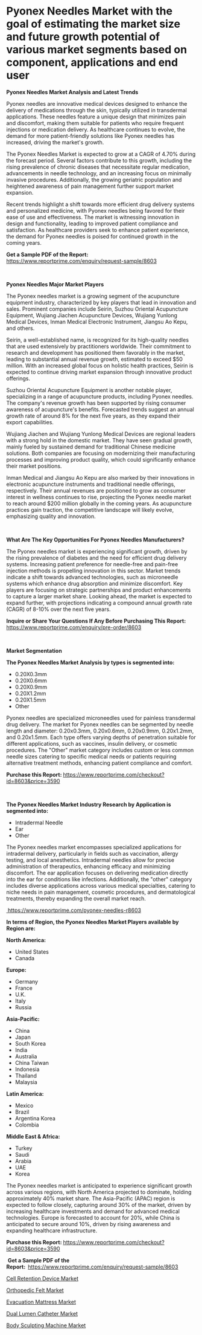 <p><h1>Pyonex Needles Market with the goal of estimating the market size and future growth potential of various market segments based on component, applications and end user</h1></p><p><strong>Pyonex Needles Market Analysis and Latest Trends</strong></p>
<p><p>Pyonex needles are innovative medical devices designed to enhance the delivery of medications through the skin, typically utilized in transdermal applications. These needles feature a unique design that minimizes pain and discomfort, making them suitable for patients who require frequent injections or medication delivery. As healthcare continues to evolve, the demand for more patient-friendly solutions like Pyonex needles has increased, driving the market's growth.</p><p>The Pyonex Needles Market is expected to grow at a CAGR of 4.70% during the forecast period. Several factors contribute to this growth, including the rising prevalence of chronic diseases that necessitate regular medication, advancements in needle technology, and an increasing focus on minimally invasive procedures. Additionally, the growing geriatric population and heightened awareness of pain management further support market expansion.</p><p>Recent trends highlight a shift towards more efficient drug delivery systems and personalized medicine, with Pyonex needles being favored for their ease of use and effectiveness. The market is witnessing innovation in design and functionality, leading to improved patient compliance and satisfaction. As healthcare providers seek to enhance patient experience, the demand for Pyonex needles is poised for continued growth in the coming years.</p></p>
<p><strong>Get a Sample PDF of the Report:&nbsp;</strong> <a href="https://www.reportprime.com/enquiry/request-sample/8603?utm_campaign=2207&utm_medium=2&utm_source=Github&utm_content=ia&utm_term=20032025&utm_id=pyonex-needles">https://www.reportprime.com/enquiry/request-sample/8603</a></p>
<p>&nbsp;</p>
<p><strong>Pyonex Needles Major Market Players</strong></p>
<p><p>The Pyonex needles market is a growing segment of the acupuncture equipment industry, characterized by key players that lead in innovation and sales. Prominent companies include Seirin, Suzhou Oriental Acupuncture Equipment, Wujiang Jiachen Acupuncture Devices, Wujiang Yunlong Medical Devices, Inman Medical Electronic Instrument, Jiangsu Ao Kepu, and others.</p><p>Seirin, a well-established name, is recognized for its high-quality needles that are used extensively by practitioners worldwide. Their commitment to research and development has positioned them favorably in the market, leading to substantial annual revenue growth, estimated to exceed $50 million. With an increased global focus on holistic health practices, Seirin is expected to continue driving market expansion through innovative product offerings.</p><p>Suzhou Oriental Acupuncture Equipment is another notable player, specializing in a range of acupuncture products, including Pyonex needles. The company's revenue growth has been supported by rising consumer awareness of acupuncture's benefits. Forecasted trends suggest an annual growth rate of around 8% for the next five years, as they expand their export capabilities.</p><p>Wujiang Jiachen and Wujiang Yunlong Medical Devices are regional leaders with a strong hold in the domestic market. They have seen gradual growth, mainly fueled by sustained demand for traditional Chinese medicine solutions. Both companies are focusing on modernizing their manufacturing processes and improving product quality, which could significantly enhance their market positions.</p><p>Inman Medical and Jiangsu Ao Kepu are also marked by their innovations in electronic acupuncture instruments and traditional needle offerings, respectively. Their annual revenues are positioned to grow as consumer interest in wellness continues to rise, projecting the Pyonex needle market to reach around $200 million globally in the coming years. As acupuncture practices gain traction, the competitive landscape will likely evolve, emphasizing quality and innovation.</p></p>
<p>&nbsp;</p>
<p><strong>What Are The Key Opportunities For Pyonex Needles Manufacturers?</strong></p>
<p><p>The Pyonex needles market is experiencing significant growth, driven by the rising prevalence of diabetes and the need for efficient drug delivery systems. Increasing patient preference for needle-free and pain-free injection methods is propelling innovation in this sector. Market trends indicate a shift towards advanced technologies, such as microneedle systems which enhance drug absorption and minimize discomfort. Key players are focusing on strategic partnerships and product enhancements to capture a larger market share. Looking ahead, the market is expected to expand further, with projections indicating a compound annual growth rate (CAGR) of 8-10% over the next five years.</p></p>
<p><strong>Inquire or Share Your Questions If Any Before Purchasing This Report:</strong> <a href="https://www.reportprime.com/enquiry/pre-order/8603?utm_campaign=2207&utm_medium=2&utm_source=Github&utm_content=ia&utm_term=20032025&utm_id=pyonex-needles">https://www.reportprime.com/enquiry/pre-order/8603</a></p>
<p>&nbsp;</p>
<p><strong>Market Segmentation</strong></p>
<p><strong>The Pyonex Needles Market Analysis by types is segmented into:</strong></p>
<p><ul><li>0.20X0.3mm</li><li>0.20X0.6mm</li><li>0.20X0.9mm</li><li>0.20X1.2mm</li><li>0.20X1.5mm</li><li>Other</li></ul></p>
<p><p>Pyonex needles are specialized microneedles used for painless transdermal drug delivery. The market for Pyonex needles can be segmented by needle length and diameter: 0.20x0.3mm, 0.20x0.6mm, 0.20x0.9mm, 0.20x1.2mm, and 0.20x1.5mm. Each type offers varying depths of penetration suitable for different applications, such as vaccines, insulin delivery, or cosmetic procedures. The "Other" market category includes custom or less common needle sizes catering to specific medical needs or patients requiring alternative treatment methods, enhancing patient compliance and comfort.</p></p>
<p><strong>Purchase this Report:&nbsp;</strong><a href="https://www.reportprime.com/checkout?id=8603&price=3590&utm_campaign=2207&utm_medium=2&utm_source=Github&utm_content=ia&utm_term=20032025&utm_id=pyonex-needles">https://www.reportprime.com/checkout?id=8603&price=3590</a></p>
<p>&nbsp;</p>
<p><strong>The Pyonex Needles Market Industry Research by Application is segmented into:</strong></p>
<p><ul><li>Intradermal Needle</li><li>Ear</li><li>Other</li></ul></p>
<p><p>The Pyonex needles market encompasses specialized applications for intradermal delivery, particularly in fields such as vaccination, allergy testing, and local anesthetics. Intradermal needles allow for precise administration of therapeutics, enhancing efficacy and minimizing discomfort. The ear application focuses on delivering medication directly into the ear for conditions like infections. Additionally, the "other" category includes diverse applications across various medical specialties, catering to niche needs in pain management, cosmetic procedures, and dermatological treatments, thereby expanding the overall market reach.</p></p>
<p><a href="https://www.reportprime.com/pyonex-needles-r8603?utm_campaign=2207&utm_medium=2&utm_source=Github&utm_content=ia&utm_term=20032025&utm_id=pyonex-needles">&nbsp;https://www.reportprime.com/pyonex-needles-r8603</a></p>
<p><strong>In terms of Region, the Pyonex Needles Market Players available by Region are:</strong></p>
<p>
    <p> <strong> North America: </strong>
        <ul>
            <li>United States</li>
            <li>Canada</li>
        </ul>
        </p> 
    <p> <strong> Europe: </strong>
        <ul>
            <li>Germany</li>
            <li>France</li>
            <li>U.K.</li>
            <li>Italy</li>
            <li>Russia</li>
        </ul>
        </p> 
    <p> <strong> Asia-Pacific: </strong>
        <ul>
            <li>China</li>
            <li>Japan</li>
            <li>South Korea</li>
            <li>India</li>
            <li>Australia</li>
            <li>China Taiwan</li>
            <li>Indonesia</li>
            <li>Thailand</li>
            <li>Malaysia</li>
        </ul>
        </p> 
    <p> <strong> Latin America: </strong>
        <ul>
            <li>Mexico</li>
            <li>Brazil</li>
            <li>Argentina Korea</li>
            <li>Colombia</li>
        </ul>
        </p> 
    <p> <strong> Middle East & Africa: </strong>
        <ul>
            <li>Turkey</li>
            <li>Saudi</li>
            <li>Arabia</li>
            <li>UAE</li>
            <li>Korea</li>
        </ul>
    </p>
    </p>
<p><p>The Pyonex needles market is anticipated to experience significant growth across various regions, with North America projected to dominate, holding approximately 40% market share. The Asia-Pacific (APAC) region is expected to follow closely, capturing around 30% of the market, driven by increasing healthcare investments and demand for advanced medical technologies. Europe is forecasted to account for 20%, while China is anticipated to secure around 10%, driven by rising awareness and expanding healthcare infrastructure.</p></p>
<p><strong>Purchase this Report: </strong><a href="https://www.reportprime.com/checkout?id=8603&price=3590&utm_campaign=2207&utm_medium=2&utm_source=Github&utm_content=ia&utm_term=20032025&utm_id=pyonex-needles">https://www.reportprime.com/checkout?id=8603&price=3590</a></p>
<p>&nbsp;<strong>Get a Sample PDF of the Report:&nbsp;&nbsp;</strong><a href="https://www.reportprime.com/enquiry/request-sample/8603?utm_campaign=2207&utm_medium=2&utm_source=Github&utm_content=ia&utm_term=20032025&utm_id=pyonex-needles">https://www.reportprime.com/enquiry/request-sample/8603</a></p>
<p><strong></strong></p>
<p><p><a href="https://github.com/guzmabugbyf1/Market-Research-Report-List-1/blob/main/cell-retention-device-market.md?utm_campaign=2207&utm_medium=2&utm_source=Github&utm_content=ia&utm_term=20032025&utm_id=pyonex-needles">Cell Retention Device Market</a></p><p><a href="https://github.com/wwwkeltoum/Market-Research-Report-List-5/blob/main/orthopedic-felt-market.md?utm_campaign=2207&utm_medium=2&utm_source=Github&utm_content=ia&utm_term=20032025&utm_id=pyonex-needles">Orthopedic Felt Market</a></p><p><a href="https://github.com/gallatannyv6/Market-Research-Report-List-1/blob/main/evacuation-mattress-market.md?utm_campaign=2207&utm_medium=2&utm_source=Github&utm_content=ia&utm_term=20032025&utm_id=pyonex-needles">Evacuation Mattress Market</a></p><p><a href="https://github.com/melascalbirp/Market-Research-Report-List-1/blob/main/dual-lumen-catheter-market.md?utm_campaign=2207&utm_medium=2&utm_source=Github&utm_content=ia&utm_term=20032025&utm_id=pyonex-needles">Dual Lumen Catheter Market</a></p><p><a href="https://github.com/waackheidtn5/Market-Research-Report-List-1/blob/main/body-sculpting-machine-market.md?utm_campaign=2207&utm_medium=2&utm_source=Github&utm_content=ia&utm_term=20032025&utm_id=pyonex-needles">Body Sculpting Machine Market</a></p></p>